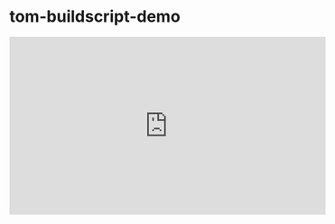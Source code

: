 # tom-buildscript-demo
<iframe width="560" height="315" 
src="https://www.youtube.com/embed/dQw4w9WgXcQ" title="YouTube video 
player" frameborder="0" allow="accelerometer; autoplay; clipboard-write; 
encrypted-media; gyroscope; picture-in-picture; web-share" 
allowfullscreen></iframe>

